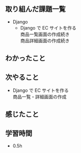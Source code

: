 ## 取り組んだ課題一覧
- Django
  - Django で EC サイトを作る<br>
商品一覧画面の作成続き<br>
商品詳細画面の作成続き
## わかったこと

## 次やること
  - Django で EC サイトを作る<br>
商品一覧・詳細画面の作成
## 感じたこと

## 学習時間
- 0.5h